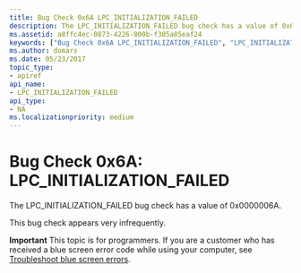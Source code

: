 ```yaml
---
title: Bug Check 0x6A LPC_INITIALIZATION_FAILED
description: The LPC_INITIALIZATION_FAILED bug check has a value of 0x0000006A.This bug check appears very infrequently.
ms.assetid: a8ffc4ec-0873-4226-800b-f305a85eaf24
keywords: ["Bug Check 0x6A LPC_INITIALIZATION_FAILED", "LPC_INITIALIZATION_FAILED"]
ms.author: domars
ms.date: 05/23/2017
topic_type:
- apiref
api_name:
- LPC_INITIALIZATION_FAILED
api_type:
- NA
ms.localizationpriority: medium
---
```


# Bug Check 0x6A: LPC\_INITIALIZATION\_FAILED


The LPC\_INITIALIZATION\_FAILED bug check has a value of 0x0000006A.

This bug check appears very infrequently.

**Important** This topic is for programmers. If you are a customer who has received a blue screen error code while using your computer, see [Troubleshoot blue screen errors](https://windows.microsoft.com/windows-10/troubleshoot-blue-screen-errors).

 

 




